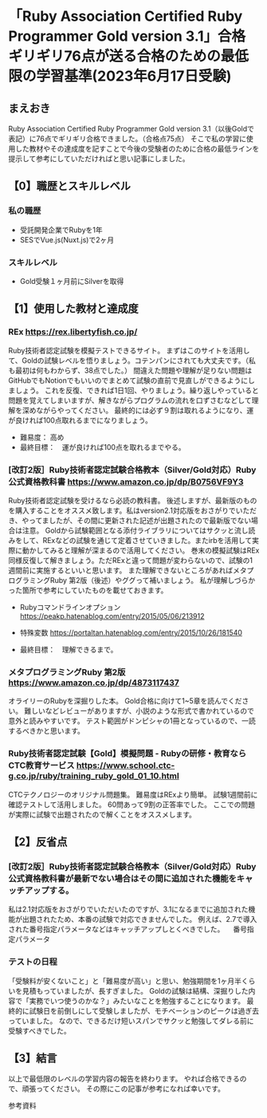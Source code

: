 # 「Ruby Association Certified Ruby Programmer Gold version 3.1」合格ギリギリ76点が送る合格のための最低限の学習基準(2023年6月17日受験)
## まえおき
Ruby Association Certified Ruby Programmer Gold version 3.1（以後Goldで表記）に76点でギリギリ合格できました。（合格点75点）
そこで私の学習に使用した教材やその達成度を記すことで今後の受験者のために合格の最低ラインを提示して参考にしていただければと思い記事にしました。

## 【0】職歴とスキルレベル
### 私の職歴
- 受託開発企業でRubyを1年
- SESでVue.js(Nuxt.js)で2ヶ月
### スキルレベル
- Gold受験１ヶ月前にSilverを取得

## 【1】使用した教材と達成度
### REx https://rex.libertyfish.co.jp/
Ruby技術者認定試験を模擬テストできるサイト。
まずはこのサイトを活用して、Goldの試験レベルを悟りましょう。コテンパンにされても大丈夫です。（私も最初は何もわからず、38点でした。）
間違えた問題や理解が足りない問題はGitHubでもNotionでもいいのでまとめて試験の直前で見直しができるようにしましょう。
これを反復、できれば1日1回、やりましょう。繰り返しやっていると問題を覚えてしまいますが、解きながらプログラムの流れを口ずさむなどして理解を深めながらやってください。
最終的には必ず９割は取れるようになり、運が良ければ100点取れるまでになりましょう。

- 難易度： 高め
- 最終目標：　運が良ければ100点を取れるまでやる。


### [改訂2版］Ruby技術者認定試験合格教本（Silver/Gold対応）Ruby公式資格教科書 https://www.amazon.co.jp/dp/B0756VF9Y3
Ruby技術者認定試験を受けるなら必読の教科書。
後述しますが、最新版のものを購入することをオススメ致します。私はversion2.1対応版をおさがりでいただき、やってましたが、その間に更新された記述が出題されたので最新版でない場合は注意。
Goldから試験範囲となる添付ライブラリについてはサクッと流し読みをして、RExなどの試験を通じて定着させていきました。またirbを活用して実際に動かしてみると理解が深まるので活用してください。
巻末の模擬試験はREx同様反復して解きましょう。ただRExと違って問題が変わらないので、試験の1週間前に実施するといいと思います。
また理解できないところがあればメタプログラミングRuby 第2版（後述）やググって補いましょう。
私が理解しづらかった箇所で参考にしていたものを載せておきます。
- Rubyコマンドラインオプション
https://peakp.hatenablog.com/entry/2015/05/06/213912
- 特殊変数
https://portaltan.hatenablog.com/entry/2015/10/26/181540

- 最終目標：　理解できるまで。

### メタプログラミングRuby 第2版 https://www.amazon.co.jp/dp/4873117437
オライリーのRubyを深掘りした本。
Gold合格に向けて1~5章を読んでください。
難しいなどレビューがありますが、小説のような形式で書かれているので意外と読みやすいです。
テスト範囲がドンピシャの1冊となっているので、一読するべきかと思います。

### Ruby技術者認定試験【Gold】模擬問題 - Rubyの研修・教育ならCTC教育サービス https://www.school.ctc-g.co.jp/ruby/training_ruby_gold_01_10.html
CTCテクノロジーのオリジナル問題集。
難易度はRExより簡単。
試験1週間前に確認テストして活用しました。 60問あって9割の正答率でした。
ここでの問題が実際に試験で出題されたので解くことをオススメします。

## 【2】反省点
### [改訂2版］Ruby技術者認定試験合格教本（Silver/Gold対応）Ruby公式資格教科書が最新でない場合はその間に追加された機能をキャッチアップする。
私は2.1対応版をおさがりでいただいたのですが、3.1になるまでに追加された機能が出題されたため、本番の試験で対応できませんでした。
例えば、2.7で導入された番号指定パラメータなどはキャッチアップしとくべきでした。
　番号指定パラメータ

### テストの日程
「受験料が安くないこと」と「難易度が高い」と思い、勉強期間を1ヶ月半くらいを見積もっていましたが、長すぎました。
Goldの試験は結構、深掘りした内容で「実務でいつ使うのかな？」みたいなことを勉強することになります。
最終的に試験日を前倒しにして受験しましたが、モチベーションのピークは過ぎ去っていました。
なので、できるだけ短いスパンでサクッと勉強してダレる前に受験すべきでした。

## 【3】結言
以上で最低限のレベルの学習内容の報告を終わります。
やれば合格できるので、頑張ってください。
その際にこの記事が参考になれば幸いです。



参考資料

